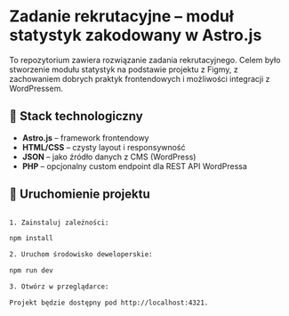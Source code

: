 # Zadanie rekrutacyjne – moduł statystyk zakodowany w Astro.js

To repozytorium zawiera rozwiązanie zadania rekrutacyjnego. Celem było stworzenie modułu statystyk na podstawie projektu z Figmy, z zachowaniem dobrych praktyk frontendowych i możliwości integracji z WordPressem.

## 🔧 Stack technologiczny
- **Astro.js** – framework frontendowy
- **HTML/CSS** – czysty layout i responsywność
- **JSON** – jako źródło danych z CMS (WordPress)
- **PHP** – opcjonalny custom endpoint dla REST API WordPressa

## 🚀 Uruchomienie projektu

```bash

1. Zainstaluj zależności:

npm install

2. Uruchom środowisko deweloperskie:

npm run dev

3. Otwórz w przeglądarce:

Projekt będzie dostępny pod http://localhost:4321.
